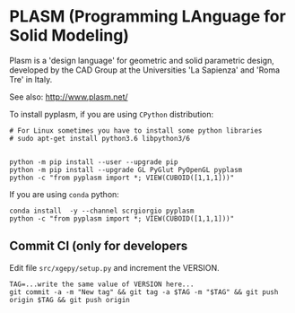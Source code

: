 # PLASM (Programming LAnguage for Solid Modeling)

Plasm is a 'design language' for geometric and solid parametric design, 
developed by the CAD Group at the Universities 'La Sapienza' and 'Roma Tre' in Italy.

See also: http://www.plasm.net/

To install pyplasm, if you are using `CPython` distribution:

```
# For Linux sometimes you have to install some python libraries 
# sudo apt-get install python3.6 libpython3/6


python -m pip install --user --upgrade pip
python -m pip install --upgrade GL PyGlut PyOpenGL pyplasm
python -c "from pyplasm import *; VIEW(CUBOID([1,1,1]))"
```

If you are using `conda` python:

```
conda install  -y --channel scrgiorgio pyplasm
python -c "from pyplasm import *; VIEW(CUBOID([1,1,1]))"
```



<!--//////////////////////////////////////////////////////////////////////// -->
## Commit CI (only for developers

Edit file `src/xgepy/setup.py` and increment the VERSION.

```
TAG=...write the same value of VERSION here...
git commit -a -m "New tag" && git tag -a $TAG -m "$TAG" && git push origin $TAG && git push origin
```


